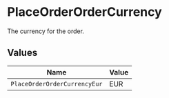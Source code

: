 # PlaceOrderOrderCurrency

The currency for the order.


## Values

| Name                         | Value                        |
| ---------------------------- | ---------------------------- |
| `PlaceOrderOrderCurrencyEur` | EUR                          |